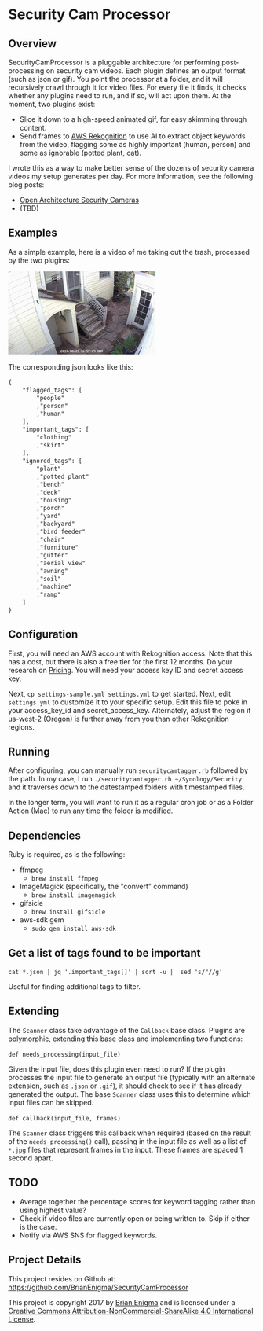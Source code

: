 # Security Cam Processor

## Overview

SecurityCamProcessor is a pluggable architecture for performing post-processing on security cam videos. Each plugin defines an output format (such as json or gif). You point the processor at a folder, and it will recursively crawl through it for video files. For every file it finds, it checks whether any plugins need to run, and if so, will act upon them. At the moment, two plugins exist:

- Slice it down to a high-speed animated gif, for easy skimming through content.
- Send frames to [AWS Rekognition](https://aws.amazon.com/rekognition/) to use AI to extract object keywords from the video, flagging some as highly important (human, person) and some as ignorable (potted plant, cat).

I wrote this as a way to make better sense of the dozens of security camera videos my setup generates per day. For more information, see the following blog posts:

- [Open Architecture Security Cameras](https://netninja.com/2017/08/12/open-architecture-security-cameras/)
- (TBD)

## Examples

As a simple example, here is a video of me taking out the trash, processed by the two plugins:

![timelapse gif](./examples/Garage-165718-165728.gif)

The corresponding json looks like this:

```
{
	"flagged_tags": [
		"people"
		,"person"
		,"human"
	],
	"important_tags": [
		"clothing"
		,"skirt"
	],
	"ignored_tags": [
		"plant"
		,"potted plant"
		,"bench"
		,"deck"
		,"housing"
		,"porch"
		,"yard"
		,"backyard"
		,"bird feeder"
		,"chair"
		,"furniture"
		,"gutter"
		,"aerial view"
		,"awning"
		,"soil"
		,"machine"
		,"ramp"
	]
}
```

## Configuration

First, you will need an AWS account with Rekognition access. Note that this has a cost, but there is also a free tier for the first 12 months. Do your research on [Pricing](https://aws.amazon.com/rekognition/pricing/). You will need your access key ID and secret access key.

Next, `cp settings-sample.yml settings.yml` to get started. Next, edit `settings.yml` to customize it to your specific setup. Edit this file to poke in your access_key_id and secret_access_key. Alternately, adjust the region if us-west-2 (Oregon) is further away from you than other Rekognition regions.

## Running

After configuring, you can manually run `securitycamtagger.rb` followed by the path. In my case, I run `./securitycamtagger.rb ~/Synology/Security` and it traverses down to the datestamped folders with timestamped files.

In the longer term, you will want to run it as a regular cron job or as a Folder Action (Mac) to run any time the folder is modified.

## Dependencies

Ruby is required, as is the following:

- ffmpeg
    - `brew install ffmpeg`
- ImageMagick (specifically, the "convert" command)
    - `brew install imagemagick`
- gifsicle
    - `brew install gifsicle`
- aws-sdk gem
    - `sudo gem install aws-sdk`

## Get a list of tags found to be important

```
cat *.json | jq '.important_tags[]' | sort -u |  sed 's/"//g'
```

Useful for finding additional tags to filter.

## Extending

The `Scanner` class take advantage of the `Callback` base class. Plugins are polymorphic, extending this base class and implementing two functions:

`def needs_processing(input_file)`

Given the input file, does this plugin even need to run? If the plugin processes the input file to generate an output file (typically with an alternate extension, such as `.json` or `.gif`), it should check to see if it has already generated the output. The base `Scanner` class uses this to determine which input files can be skipped.

`def callback(input_file, frames)`

The `Scanner` class triggers this callback when required (based on the result of the `needs_processing()` call), passing in the input file as well as a list of `*.jpg` files that represent frames in the input. These frames are spaced 1 second apart.

## TODO

- Average together the percentage scores for keyword tagging rather than using highest value?
- Check if video files are currently open or being written to. Skip if either is the case.
- Notify via AWS SNS for flagged keywords.

## Project Details

This project resides on Github at: <https://github.com/BrianEnigma/SecurityCamProcessor>

This project is copyright 2017 by [Brian Enigma](https://netninja.com/about/) and is licensed under a [Creative Commons Attribution-NonCommercial-ShareAlike 4.0 International License](http://creativecommons.org/licenses/by-nc-sa/4.0/).

